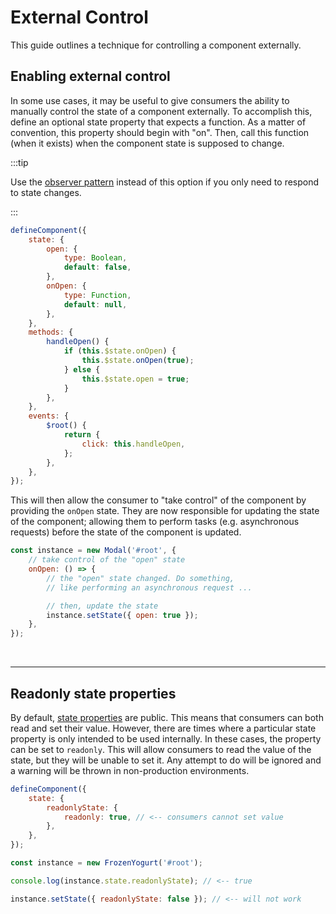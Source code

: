 # External Control

This guide outlines a technique for controlling a component externally.

## Enabling external control

In some use cases, it may be useful to give consumers the ability to manually control the state of a component externally. To accomplish this, define an optional state property that expects a function. As a matter of convention, this property should begin with "on". Then, call this function (when it exists) when the component state is supposed to change.

:::tip

Use the [observer pattern](./observer-pattern.md) instead of this option if you only need to respond to state changes.

:::

```js
defineComponent({
    state: {
        open: {
            type: Boolean,
            default: false,
        },
        onOpen: {
            type: Function,
            default: null,
        },
    },
    methods: {
        handleOpen() {
            if (this.$state.onOpen) {
                this.$state.onOpen(true);
            } else {
                this.$state.open = true;
            }
        },
    },
    events: {
        $root() {
            return {
                click: this.handleOpen,
            };
        },
    },
});
```

This will then allow the consumer to "take control" of the component by providing the `onOpen` state. They are now responsible for updating the state of the component; allowing them to perform tasks (e.g. asynchronous requests) before the state of the component is updated.

```js
const instance = new Modal('#root', {
    // take control of the "open" state
    onOpen: () => {
        // the "open" state changed. Do something,
        // like performing an asynchronous request ...

        // then, update the state
        instance.setState({ open: true });
    },
});
```

<br />

---

## Readonly state properties

By default, [state properties](../api/define-component.md#state) are public. This means that consumers can both read and set their value. However, there are times where a particular state property is only intended to be used internally. In these cases, the property can be set to `readonly`. This will allow consumers to read the value of the state, but they will be unable to set it. Any attempt to do will be ignored and a warning will be thrown in non-production environments.

```js
defineComponent({
    state: {
        readonlyState: {
            readonly: true, // <-- consumers cannot set value
        },
    },
});
```

```js
const instance = new FrozenYogurt('#root');

console.log(instance.state.readonlyState); // <-- true

instance.setState({ readonlyState: false }); // <-- will not work
```
